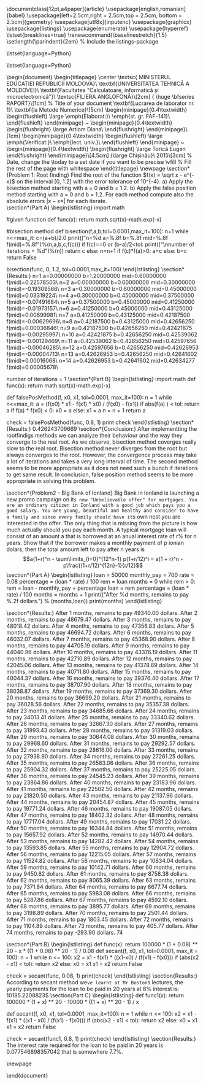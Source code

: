 \documentclass[12pt,a4paper]{article}
\usepackage[english,romanian]{babel}
\usepackage[left=2.5cm,right = 2.5cm,top = 2.5cm, bottom = 2.5cm]{geometry}
\usepackage[utf8x]{inputenc}
\usepackage{graphicx}
\usepackage{listings}
\usepackage{enumerate}
\usepackage{hyperref}
\lstset{breaklines=true}
\renewcommand{\baselinestretch}{1.5}
\setlength{\parindent}{2em}
          % Include the listings-package

\lstset{language=Python}

\lstset{language=Python}   

\begin{document}
\begin{titlepage}
\center
\textsc{ MINISTERUL EDUCAȚIEI REPUBLICII MOLDOVA}\\
\textbf{UNIVERSITATEA TEHNICĂ A MOLDOVEI}\\
\textbf{Facultatea "Calculatoare, informatică și microelectronică"}\\
\textsc{FILIERA ANGLOFONĂ}\\[2cm]
{ \huge \bfseries RAPORT}\\[1cm] % Title of your document
\textbf{Lucrarea de laborator nr. 1}\\
\textbf{la Metode Numerice}\\[5cm]
\begin{minipage}{0.4\textwidth}
\begin{flushleft} \large
\emph{Elaborat:}\\
\emph{st. gr. FAF-141}\\
\end{flushleft}
\end{minipage}
~
\begin{minipage}{0.4\textwidth}
\begin{flushright} \large
Artiom Diana\\
\end{flushright}
\end{minipage}\\[1cm]
\begin{minipage}{0.4\textwidth}
\begin{flushleft} \large
\emph{Verificat:}\\
\emph{lect. univ.}\\
\end{flushleft}
\end{minipage}
~
\begin{minipage}{0.4\textwidth}
\begin{flushright} \large
Torică Eugen
\end{flushright}
\end{minipage}\\[4.5cm]
{\large Chișinău}\\
2015\\[3cm] % Date, change the \today to a set date if you want to be precise
\vfill % Fill the rest of the page with whitespace
\end{titlepage}
\newpage
\section*{Problem 1: Root finding}
Find the root of the function $f(x) = \sqrt x - e^{-x}$ on the interval [0, 1.2] with the error tolerance of 10^{-4}. 
a) Apply the bisection method starting with a = 0 and b = 1.2.
b) Apply the false position method starting with a = 0 and b = 1.2.
For each method compute also the absolute errors $|x - x*|$ for each iterate.  
\section*{Part A}
\begin{lstlisting}
import math

#given function
def func(x):
    return math.sqrt(x)-math.exp(-x)
    
#bisection method
def bisection(f,a,b,tol=0.0001,max_it=100):
    n=1
    while n<=max_it:
        c=(a+b)/2.0
        print(("n=%d a=%.8f b=%.8f mid=%.8f f(mid)=%.8f")%(n,a,b,c,f(c)))
        if f(c)==0 or (b-a)/2<tol:
            print(("\nnumber of iterations = %d")%(n))
            return c
        else:
            n=n+1
            if f(c)*f(a)>0:
                a=c
            else:
                b=c
    return False

bisection(func, 0, 1.2, tol=0.0001,max_it=100)
\end{lstlisting}
\section*{Results:}
n=1 a=0.00000000  b=1.20000000 mid=0.60000000 f(mid)=0.22578503\\
n=2 a=0.00000000  b=0.60000000 mid=0.30000000 f(mid)=-0.19309566\\
n=3 a=0.30000000  b=0.60000000 mid=0.45000000 f(mid)=0.03319224\\
n=4 a=0.30000000  b=0.45000000 mid=0.37500000 f(mid)=-0.07491684\\
n=5 a=0.37500000  b=0.45000000 mid=0.41250000 f(mid)=-0.01973157\\
n=6 a=0.41250000  b=0.45000000 mid=0.43125000 f(mid)=0.00699981\\
n=7 a=0.41250000  b=0.43125000 mid=0.42187500 f(mid)=-0.00629696\\
n=8 a=0.42187500  b=0.43125000 mid=0.42656250 f(mid)=0.00036846\\
n=9 a=0.42187500  b=0.42656250 mid=0.42421875 f(mid)=-0.00295997\\
n=10 a=0.42421875 b=0.42656250 mid=0.42539062 f(mid)=-0.00129469\\
n=11 a=0.42539062 b=0.42656250 mid=0.42597656 f(mid)=-0.00046285\\
n=12 a=0.42597656 b=0.42656250 mid=0.42626953 f(mid)=-0.00004713\\
n=13 a=0.42626953 b=0.42656250 mid=0.42641602 f(mid)=0.00016068\\
n=14 a=0.42626953 b=0.42641602 mid=0.42634277 f(mid)=0.00005678\\

number of iterations = 1
\section*{Part B}
\begin{lstlisting}
import math
def func(x):
	return math.sqrt(x)-math.exp(-x)

def falsePosMethod(f, x0, x1, tol=0.0001, max_it=100):
	n = 1
	while n<=max_it:
		a = (f(x0) * x1 - f(x1) * x0) / (f(x0) - f(x1))
		if abs(f(a) ) < tol:
			return a
		if f(a) * f(x0) < 0:
			x0 = a
		else:
			x1 = a
		n = n + 1
	return a

check = falsePosMethod(func, 0.8, 1)
print check
\end{lstlisting}
\section*{Results:}
0.426243709669
\section*{Conclusion:}
After implementting the rootfindigs methods we can analyze their behaviour and the way they converge to the real root. As we observe, bisection method coverges really slow to the real root. Bisection method never diverges from the root but always converges to the root. However, the convergence process may take a lot of iterations and takes a very long interval of time. 
The second method seems to be more appropriate as it does not need such a bunch if iterations to get same result. In conclusion, false position method seems to be more appropriate in solving this problem.

\section*{Problem2 - Big Bank of Ionland}
Big Bank in Ionland is launching a new promo campaign on it`s new "Unbelievable offer" for mortgages. You are an ordinary citizen in Ionland with a good job which pays you a good salary. You are young, beautiful and healthy and consider to have a family and since every family should have it`s own nest you are interested in the offer. The only thing that is missing from the picture is how much actually should you pay each month. A typical mortgage loan will consist of an amount a that is borrowed at an anual interest rate of r\% for n years. Show that if the borrower makes a monthly payment of p ionian dolars, then the total amount left to pay after n years is 
$$a(1+r)^n - \sum\limits_{i=0}^{12*n-1} p(1+r/12)^i = a(1 + r)^n - p\frac{(1+r/12)^{12n}-1}{r/12}$$
\section*{Part A}
\begin{lstlisting}
loan = 50000
monthly_pay = 700
rate = 0.08
percentage = (loan * rate) / 100
rem = loan
months = 0
while rem > 0:
	rem = loan - monthly_pay + percentage
	loan = rem
	percentage = (loan * rate) / 100
	months = months + 1
	print(("After %d months, remains to pay %.2f dollars.") % (months,loan))
print(months)
\end{lstlisting}

\section*{Results:}
After 1 months, remains to pay 49340.00 dollars.
After 2 months, remains to pay 48679.47 dollars.
After 3 months, remains to pay 48018.42 dollars.
After 4 months, remains to pay 47356.83 dollars.
After 5 months, remains to pay 46694.72 dollars.
After 6 months, remains to pay 46032.07 dollars.
After 7 months, remains to pay 45368.90 dollars.
After 8 months, remains to pay 44705.19 dollars.
After 9 months, remains to pay 44040.96 dollars.
After 10 months, remains to pay 43376.19 dollars.
After 11 months, remains to pay 42710.89 dollars.
After 12 months, remains to pay 42045.06 dollars.
After 13 months, remains to pay 41378.69 dollars.
After 14 months, remains to pay 40711.80 dollars.
After 15 months, remains to pay 40044.37 dollars.
After 16 months, remains to pay 39376.40 dollars.
After 17 months, remains to pay 38707.90 dollars.
After 18 months, remains to pay 38038.87 dollars.
After 19 months, remains to pay 37369.30 dollars.
After 20 months, remains to pay 36699.20 dollars.
After 21 months, remains to pay 36028.56 dollars.
After 22 months, remains to pay 35357.38 dollars.
After 23 months, remains to pay 34685.66 dollars.
After 24 months, remains to pay 34013.41 dollars.
After 25 months, remains to pay 33340.62 dollars.
After 26 months, remains to pay 32667.30 dollars.
After 27 months, remains to pay 31993.43 dollars.
After 28 months, remains to pay 31319.03 dollars.
After 29 months, remains to pay 30644.08 dollars.
After 30 months, remains to pay 29968.60 dollars.
After 31 months, remains to pay 29292.57 dollars.
After 32 months, remains to pay 28616.00 dollars.
After 33 months, remains to pay 27938.90 dollars.
After 34 months, remains to pay 27261.25 dollars.
After 35 months, remains to pay 26583.06 dollars.
After 36 months, remains to pay 25904.32 dollars.
After 37 months, remains to pay 25225.05 dollars.
After 38 months, remains to pay 24545.23 dollars.
After 39 months, remains to pay 23864.86 dollars.
After 40 months, remains to pay 23183.96 dollars.
After 41 months, remains to pay 22502.50 dollars.
After 42 months, remains to pay 21820.50 dollars.
After 43 months, remains to pay 21137.96 dollars.
After 44 months, remains to pay 20454.87 dollars.
After 45 months, remains to pay 19771.24 dollars.
After 46 months, remains to pay 19087.05 dollars.
After 47 months, remains to pay 18402.32 dollars.
After 48 months, remains to pay 17717.04 dollars.
After 49 months, remains to pay 17031.22 dollars.
After 50 months, remains to pay 16344.84 dollars.
After 51 months, remains to pay 15657.92 dollars.
After 52 months, remains to pay 14970.44 dollars.
After 53 months, remains to pay 14282.42 dollars.
After 54 months, remains to pay 13593.85 dollars.
After 55 months, remains to pay 12904.72 dollars.
After 56 months, remains to pay 12215.05 dollars.
After 57 months, remains to pay 11524.82 dollars.
After 58 months, remains to pay 10834.04 dollars.
After 59 months, remains to pay 10142.71 dollars.
After 60 months, remains to pay 9450.82 dollars.
After 61 months, remains to pay 8758.38 dollars.
After 62 months, remains to pay 8065.39 dollars.
After 63 months, remains to pay 7371.84 dollars.
After 64 months, remains to pay 6677.74 dollars.
After 65 months, remains to pay 5983.08 dollars.
After 66 months, remains to pay 5287.86 dollars.
After 67 months, remains to pay 4592.10 dollars.
After 68 months, remains to pay 3895.77 dollars.
After 69 months, remains to pay 3198.89 dollars.
After 70 months, remains to pay 2501.44 dollars.
After 71 months, remains to pay 1803.45 dollars.
After 72 months, remains to pay 1104.89 dollars.
After 73 months, remains to pay 405.77 dollars.
After 74 months, remains to pay -293.90 dollars.
74

\section*{Part B}
\begin{lstlisting}
def func(x):
	return 100000 * (1 + 0.08) ** 20 - x * ((1 + 0.08) ** 20 - 1) / 0.08
def secant(f, x0, x1, tol=0.0001, max_it = 100):
	n = 1
	while n <= 100:
		x2 = x1 - f(x1) * ((x1-x0) / (f(x1) - f(x0)))
		if (abs(x2 - x1) < tol):
			return x2
		else:
			x0 = x1
			x1 = x2
	return False

check = secant(func, 0.08, 1)
print(check)
\end{lstlisting}
\section{Results:}
According to secant method we`ve learnt at Mr Boston`s lectures, the yearly payments for the loan to be paid in 20 years at
8\% interest is: 10185.2208823\$
\section{Part C}
\begin{lstlisting}
def func1(x):
	return 100000 * (1 + x) ** 20 - 10000 * ((1 + x) ** 20 - 1) / x

def secant(f, x0, x1, tol=0.0001, max_it=100):
	n = 1
	while n <= 100:
		x2 = x1 - f(x1) * ((x1 - x0) / (f(x1) - f(x0)))
		if (abs(x2 - x1) < tol):
			return x2
		else:
			x0 = x1
			x1 = x2
	return False

check = secant(func1, 0.8, 1)
print(check)
\end{lstlisting}
\section{Results:}
The interest rate required for the loan to be paid in 20 years is 0.077546898357042
that is somewhere 7.7\%.

\newpage


\end{document}
